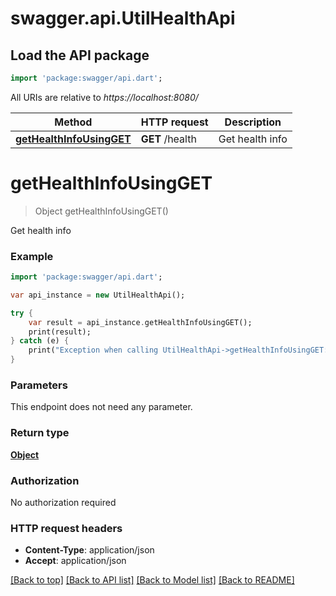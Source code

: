 # swagger.api.UtilHealthApi

## Load the API package
```dart
import 'package:swagger/api.dart';
```

All URIs are relative to *https://localhost:8080/*

Method | HTTP request | Description
------------- | ------------- | -------------
[**getHealthInfoUsingGET**](UtilHealthApi.md#getHealthInfoUsingGET) | **GET** /health | Get health info


# **getHealthInfoUsingGET**
> Object getHealthInfoUsingGET()

Get health info

### Example 
```dart
import 'package:swagger/api.dart';

var api_instance = new UtilHealthApi();

try { 
    var result = api_instance.getHealthInfoUsingGET();
    print(result);
} catch (e) {
    print("Exception when calling UtilHealthApi->getHealthInfoUsingGET: $e\n");
}
```

### Parameters
This endpoint does not need any parameter.

### Return type

[**Object**](Object.md)

### Authorization

No authorization required

### HTTP request headers

 - **Content-Type**: application/json
 - **Accept**: application/json

[[Back to top]](#) [[Back to API list]](../README.md#documentation-for-api-endpoints) [[Back to Model list]](../README.md#documentation-for-models) [[Back to README]](../README.md)

